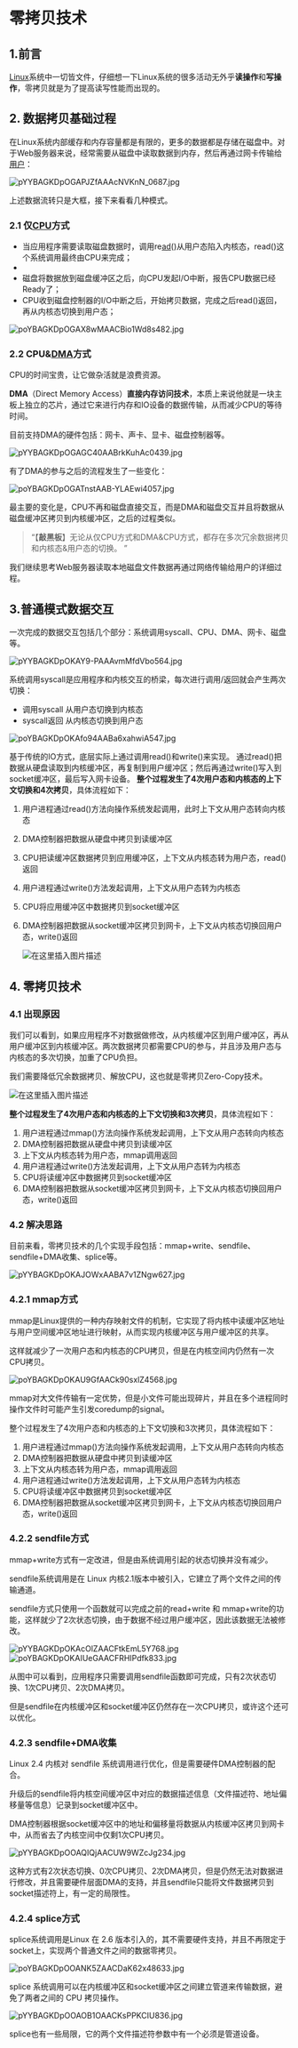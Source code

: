 # 零拷贝技术

## **1.前言**

[Linux](http://www.elecfans.com/tags/linux/)系统中一切皆文件，仔细想一下Linux系统的很多活动无外乎**读操作**和**写操作**，零拷贝就是为了提高读写性能而出现的。

## **2. 数据拷贝基础过程**

在Linux系统内部缓存和内存容量都是有限的，更多的数据都是存储在磁盘中。对于Web服务器来说，经常需要从磁盘中读取数据到内存，然后再通过网卡传输给[用户](https://www.elecfans.com/v/user/)：

![pYYBAGKDpOGAPJZfAAAcNVKnN_0687.jpg](https://file.elecfans.com//web2/M00/44/39/pYYBAGKDpOGAPJZfAAAcNVKnN_0687.jpg)

上述数据流转只是大框，接下来看看几种模式。

### **2.1 仅[CPU](http://www.elecfans.com/tags/cpu/)方式**

- 当应用程序需要读取磁盘数据时，调用re[ad](https://dfm.elecfans.com/uploads/software/hqdfm.zip?neilian)()从用户态陷入内核态，read()这个系统调用最终由CPU来完成；
- 
- 磁盘将数据放到磁盘缓冲区之后，向CPU发起I/O中断，报告CPU数据已经Ready了；
- CPU收到磁盘控制器的I/O中断之后，开始拷贝数据，完成之后read()返回，再从内核态切换到用户态；

![poYBAGKDpOGAX8wMAACBio1Wd8s482.jpg](https://file.elecfans.com//web2/M00/44/37/poYBAGKDpOGAX8wMAACBio1Wd8s482.jpg)

### **2.2 CPU&[DMA](http://www.elecfans.com/tags/dma/)方式**

CPU的时间宝贵，让它做杂活就是浪费资源。

**DMA**（Direct Memory Access）**直接内存访问技术**，本质上来说他就是一块主板上独立的芯片，通过它来进行内存和IO设备的数据传输，从而减少CPU的等待时间。

目前支持DMA的硬件包括：网卡、声卡、显卡、磁盘控制器等。

![pYYBAGKDpOGAGC40AABrkKuhAc0439.jpg](https://file.elecfans.com//web2/M00/44/3A/pYYBAGKDpOGAGC40AABrkKuhAc0439.jpg)

有了DMA的参与之后的流程发生了一些变化：

![poYBAGKDpOGATnstAAB-YLAEwi4057.jpg](https://file.elecfans.com//web2/M00/44/37/poYBAGKDpOGATnstAAB-YLAEwi4057.jpg)

最主要的变化是，CPU不再和磁盘直接交互，而是DMA和磁盘交互并且将数据从磁盘缓冲区拷贝到内核缓冲区，之后的过程类似。

> “【**敲黑板**】无论从仅CPU方式和DMA&CPU方式，都存在多次冗余数据拷贝和内核态&用户态的切换。
> ”

我们继续思考Web服务器读取本地磁盘文件数据再通过网络传输给用户的详细过程。

## **3.普通模式数据交互**

一次完成的数据交互包括几个部分：系统调用syscall、CPU、DMA、网卡、磁盘等。

![pYYBAGKDpOKAY9-PAAAvmMfdVbo564.jpg](https://file.elecfans.com//web2/M00/44/3A/pYYBAGKDpOKAY9-PAAAvmMfdVbo564.jpg)

系统调用syscall是应用程序和内核交互的桥梁，每次进行调用/返回就会产生两次切换：

- 调用syscall 从用户态切换到内核态
- syscall返回 从内核态切换到用户态

![poYBAGKDpOKAfo94AABa6xahwiA547.jpg](https://file.elecfans.com//web2/M00/44/37/poYBAGKDpOKAfo94AABa6xahwiA547.jpg)

基于传统的IO方式，底层实际上通过调用read()和write()来实现。
通过read()把数据从硬盘读取到内核缓冲区，再复制到用户缓冲区；然后再通过write()写入到socket缓冲区，最后写入网卡设备。
**整个过程发生了4次用户态和内核态的上下文切换和4次拷贝**，具体流程如下：

1. 用户进程通过read()方法向操作系统发起调用，此时上下文从用户态转向内核态

2. DMA控制器把数据从硬盘中拷贝到读缓冲区

3. CPU把读缓冲区数据拷贝到应用缓冲区，上下文从内核态转为用户态，read()返回

4. 用户进程通过write()方法发起调用，上下文从用户态转为内核态

5. CPU将应用缓冲区中数据拷贝到socket缓冲区

6. DMA控制器把数据从socket缓冲区拷贝到网卡，上下文从内核态切换回用户态，write()返回

   ![在这里插入图片描述](image/watermark,type_d3F5LXplbmhlaQ,shadow_50,text_Q1NETiBAZGEteWFuZw==,size_20,color_FFFFFF,t_70,g_se,x_16-20220706141229192.png)

## **4. 零拷贝技术**

### **4.1 出现原因**

我们可以看到，如果应用程序不对数据做修改，从内核缓冲区到用户缓冲区，再从用户缓冲区到内核缓冲区。两次数据拷贝都需要CPU的参与，并且涉及用户态与内核态的多次切换，加重了CPU负担。

我们需要降低冗余数据拷贝、解放CPU，这也就是零拷贝Zero-Copy技术。

![在这里插入图片描述](image/watermark,type_d3F5LXplbmhlaQ,shadow_50,text_Q1NETiBAZGEteWFuZw==,size_20,color_FFFFFF,t_70,g_se,x_16-20220706141356592.png)

**整个过程发生了4次用户态和内核态的上下文切换和3次拷贝**，具体流程如下：

1. 用户进程通过mmap()方法向操作系统发起调用，上下文从用户态转向内核态
2. DMA控制器把数据从硬盘中拷贝到读缓冲区
3. 上下文从内核态转为用户态，mmap调用返回
4. 用户进程通过write()方法发起调用，上下文从用户态转为内核态
5. CPU将读缓冲区中数据拷贝到socket缓冲区
6. DMA控制器把数据从socket缓冲区拷贝到网卡，上下文从内核态切换回用户态，write()返回

### **4.2 解决思路**

目前来看，零拷贝技术的几个实现手段包括：mmap+write、sendfile、sendfile+DMA收集、splice等。

![pYYBAGKDpOKAJOWxAABA7v1ZNgw627.jpg](https://file.elecfans.com//web2/M00/44/3A/pYYBAGKDpOKAJOWxAABA7v1ZNgw627.jpg)

### **4.2.1 mmap方式**

mmap是Linux提供的一种内存映射文件的机制，它实现了将内核中读缓冲区地址与用户空间缓冲区地址进行映射，从而实现内核缓冲区与用户缓冲区的共享。

这样就减少了一次用户态和内核态的CPU拷贝，但是在内核空间内仍然有一次CPU拷贝。

![poYBAGKDpOKAU9GfAACk90sxlZ4568.jpg](https://file.elecfans.com//web2/M00/44/37/poYBAGKDpOKAU9GfAACk90sxlZ4568.jpg)

mmap对大文件传输有一定优势，但是小文件可能出现碎片，并且在多个进程同时操作文件时可能产生引发coredump的signal。

整个过程发生了4次用户态和内核态的上下文切换和3次拷贝，具体流程如下：

1. 用户进程通过mmap()方法向操作系统发起调用，上下文从用户态转向内核态
2. DMA控制器把数据从硬盘中拷贝到读缓冲区
3. 上下文从内核态转为用户态，mmap调用返回
4. 用户进程通过write()方法发起调用，上下文从用户态转为内核态
5. CPU将读缓冲区中数据拷贝到socket缓冲区
6. DMA控制器把数据从socket缓冲区拷贝到网卡，上下文从内核态切换回用户态，write()返回

### **4.2.2 sendfile方式**

mmap+write方式有一定改进，但是由系统调用引起的状态切换并没有减少。

sendfile系统调用是在 Linux 内核2.1版本中被引入，它建立了两个文件之间的传输通道。

sendfile方式只使用一个函数就可以完成之前的read+write 和 mmap+write的功能，这样就少了2次状态切换，由于数据不经过用户缓冲区，因此该数据无法被修改。

![pYYBAGKDpOKAcOlZAACFtkEmL5Y768.jpg](https://file.elecfans.com//web2/M00/44/3A/pYYBAGKDpOKAcOlZAACFtkEmL5Y768.jpg)![poYBAGKDpOKAIUeGAACFRHIPdfk833.jpg](https://file.elecfans.com//web2/M00/44/37/poYBAGKDpOKAIUeGAACFRHIPdfk833.jpg)

从图中可以看到，应用程序只需要调用sendfile函数即可完成，只有2次状态切换、1次CPU拷贝、2次DMA拷贝。

但是sendfile在内核缓冲区和socket缓冲区仍然存在一次CPU拷贝，或许这个还可以优化。

### **4.2.3 sendfile+DMA收集**

Linux 2.4 内核对 sendfile 系统调用进行优化，但是需要硬件DMA控制器的配合。

升级后的sendfile将内核空间缓冲区中对应的数据描述信息（文件描述符、地址偏移量等信息）记录到socket缓冲区中。

DMA控制器根据socket缓冲区中的地址和偏移量将数据从内核缓冲区拷贝到网卡中，从而省去了内核空间中仅剩1次CPU拷贝。

![pYYBAGKDpOOAQIQjAACUW9WZcJg234.jpg](https://file.elecfans.com//web2/M00/44/3A/pYYBAGKDpOOAQIQjAACUW9WZcJg234.jpg)

这种方式有2次状态切换、0次CPU拷贝、2次DMA拷贝，但是仍然无法对数据进行修改，并且需要硬件层面DMA的支持，并且sendfile只能将文件数据拷贝到socket描述符上，有一定的局限性。

### **4.2.4 splice方式**

splice系统调用是Linux 在 2.6 版本引入的，其不需要硬件支持，并且不再限定于socket上，实现两个普通文件之间的数据零拷贝。

![poYBAGKDpOOANK5ZAACDaK62x48633.jpg](https://file.elecfans.com//web2/M00/44/37/poYBAGKDpOOANK5ZAACDaK62x48633.jpg)

splice 系统调用可以在内核缓冲区和socket缓冲区之间建立管道来传输数据，避免了两者之间的 CPU 拷贝操作。

![pYYBAGKDpOOAOB1OAACKsPPKCIU836.jpg](https://file.elecfans.com//web2/M00/44/3A/pYYBAGKDpOOAOB1OAACKsPPKCIU836.jpg)

splice也有一些局限，它的两个文件描述符参数中有一个必须是管道设备。